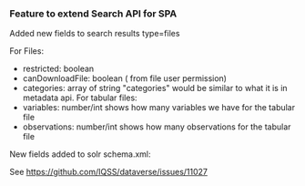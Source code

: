 ### Feature to extend Search API for SPA

Added new fields to search results type=files

For Files:
- restricted: boolean
- canDownloadFile: boolean ( from file user permission)
- categories: array of string "categories" would be similar to what it is in metadata api.
For tabular files:
- variables: number/int shows how many variables we have for the tabular file
- observations: number/int shows how many observations for the tabular file



New fields added to solr schema.xml:
<field name="fileRestricted" type="boolean" stored="true" indexed="false" multiValued="false"/>
<field name="fileDownloadable" type="boolean" stored="true" indexed="false" multiValued="false"/>

See https://github.com/IQSS/dataverse/issues/11027
